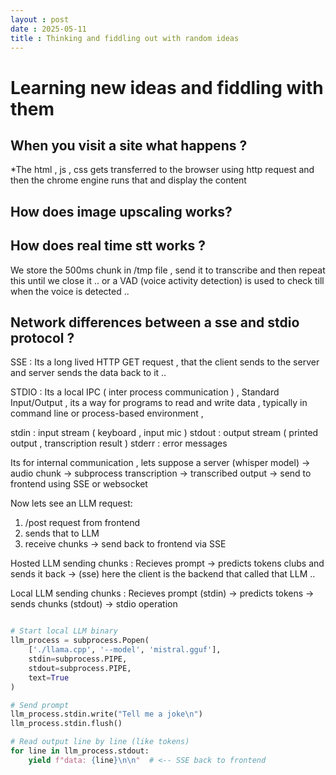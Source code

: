```yaml
---
layout : post
date : 2025-05-11
title : Thinking and fiddling out with random ideas
---
```


# Learning new ideas and fiddling with them 


## When you visit a site what happens ? 
*The html , js , css gets transferred to the browser using http request and then the chrome engine runs that and display the content 


## How does image upscaling works?


## How does real time stt works ? 
We store the 500ms chunk in /tmp file , send it to transcribe and then repeat this until we close it .. or a VAD (voice activity detection) is used to check till when the voice is detected ..  


## Network differences between a sse and stdio protocol ? 

SSE : Its a long lived HTTP GET request , that the client sends to the server and server sends the data back to it ..

STDIO : Its a local IPC ( inter process communication ) , Standard Input/Output , its a way for programs to read and write data , typically in command line or process-based environment , 

stdin : input stream ( keyboard , input mic )
stdout : output stream  ( printed output , transcription result )
stderr : error messages 

Its for internal communication , lets suppose a server (whisper model) -> audio chunk -> subprocess transcription -> transcribed output -> send to frontend using SSE or websocket


Now lets see an LLM request: 

1. /post request from frontend
2. sends that to LLM 
3. receive chunks -> send back to frontend via SSE

Hosted LLM sending chunks : 
Recieves prompt -> predicts tokens clubs and sends it back -> (sse) here the client is the backend that called that LLM ..  

Local LLM sending chunks :
Recieves prompt (stdin) -> predicts tokens -> sends chunks (stdout) -> stdio operation 

```python

# Start local LLM binary
llm_process = subprocess.Popen(
    ['./llama.cpp', '--model', 'mistral.gguf'],
    stdin=subprocess.PIPE,
    stdout=subprocess.PIPE,
    text=True
)

# Send prompt
llm_process.stdin.write("Tell me a joke\n")
llm_process.stdin.flush()

# Read output line by line (like tokens)
for line in llm_process.stdout:
    yield f"data: {line}\n\n"  # <-- SSE back to frontend


```

















